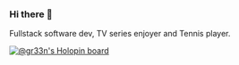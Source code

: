### Hi there 👋

Fullstack software dev, TV series enjoyer and Tennis player.



[![@gr33n's Holopin board](https://holopin.io/api/user/board?user=gr33n)](https://holopin.io/@gr33n)
